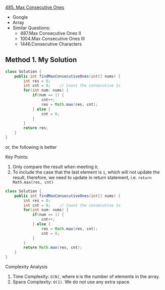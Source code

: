 [485. Max Consecutive Ones](https://leetcode.com/problems/max-consecutive-ones/)

* Google
* Array
* Similar Questions:
    * 487.Max Consecutive Ones II
    * 1004.Max Consecutive Ones III
    * 1446.Consecutive Characters
    

## Method 1. My Solution
```java
class Solution {
    public int findMaxConsecutiveOnes(int[] nums) {
        int res = 0;
        int cnt = 0;    // Count the consecutive 1s
        for(int num: nums) {
            if(num == 1) {
                cnt++;  
                res = Math.max(res, cnt);
            } else {
                cnt = 0;
            }
        }
        return res;
    }
}
```

or, the following is better 

Key Points:
1. Only compare the result when meeting `0`;
2. To include the case that the last element is `1`, which will not update the result, therefore, we need to update in return statement, i.e. `return Math.max(res, cnt)`
```java
class Solution {
    public int findMaxConsecutiveOnes(int[] nums) {
        int res = 0;
        int cnt = 0;    // Count the consecutive 1s
        for(int num: nums) {
            if(num == 1) {
                cnt++;  
            } else {
                res = Math.max(res, cnt);
                cnt = 0;
            }
        }
        return Math.max(res, cnt);
    }
}
```

Complexity Analysis
1. Time Complexity: `O(N)`, where `N` is the number of elements in the array.
2. Space Complexity: `O(1)`. We do not use any extra space.


